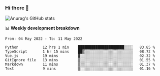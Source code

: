 ### Hi there 👋
![Anurag's GitHub stats](https://github-readme-stats.vercel.app/api?username=jami1024&show_icons=true&theme=radical)

📊 **Weekly development breakdown**
<!--START_SECTION:waka-->

```text
From: 04 May 2022 - To: 11 May 2022

Python           12 hrs 1 min    █████████████████████░░░░   83.85 %
TypeScript       1 hr 15 mins    ██▒░░░░░░░░░░░░░░░░░░░░░░   08.72 %
Vue.js           19 mins         ▓░░░░░░░░░░░░░░░░░░░░░░░░   02.32 %
GitIgnore file   13 mins         ▒░░░░░░░░░░░░░░░░░░░░░░░░   01.55 %
Markdown         11 mins         ▒░░░░░░░░░░░░░░░░░░░░░░░░   01.37 %
Text             9 mins          ▒░░░░░░░░░░░░░░░░░░░░░░░░   01.16 %
```

<!--END_SECTION:waka-->
<!--
**jami1024/jami1024** is a ✨ _special_ ✨ repository because its `README.md` (this file) appears on your GitHub profile.

Here are some ideas to get you started:

- 🔭 I’m currently working on ...
- 🌱 I’m currently learning ...
- 👯 I’m looking to collaborate on ...
- 🤔 I’m looking for help with ...
- 💬 Ask me about ...
- 📫 How to reach me: ...
- 😄 Pronouns: ...
- ⚡ Fun fact: ...
-->
